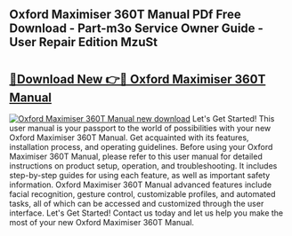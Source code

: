 ## Oxford Maximiser 360T Manual PDf Free Download - Part-m3o Service Owner Guide - User Repair Edition MzuSt

# <h2><a href="http://cf13070.oget.top/?id=Oxford+Maximiser+360T+Manual">🔗Download New 👉🔴 Oxford Maximiser 360T Manual</a></h2>

[![Oxford Maximiser 360T Manual new download](https://i.imgur.com/5g1atiW.png)](http://cf13070.oget.top/?id=Oxford+Maximiser+360T+Manual)
Let's Get Started! This user manual is your passport to the world of possibilities with your new Oxford Maximiser 360T Manual. Get acquainted with its features, installation process, and operating guidelines. Before using your Oxford Maximiser 360T Manual, please refer to this user manual for detailed instructions on product setup, operation, and troubleshooting. It includes step-by-step guides for using each feature, as well as important safety information. Oxford Maximiser 360T Manual advanced features include facial recognition, gesture control, customizable profiles, and automated tasks, all of which can be accessed and customized through the user interface. Let's Get Started! Contact us today and let us help you make the most of your new Oxford Maximiser 360T Manual.
